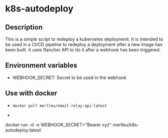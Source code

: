 # k8s-autodeploy

## Description
This is a simple script to redeploy a kubernetes deployment. It is intended to be used in a CI/CD pipeline to redeploy a deployment after a new image has been built.
It uses Rancher API to do it after a webhook has been triggered.

## Environment variables
- WEBHOOK_SECRET: Secret to be used in the webhook

## Use with docker
- `docker pull merlleu/email-relay-api:latest`
- ```bash
docker run 
    -d
    -e WEBHOOK_SECRET="Bearer xyz" 
    merlleu/k8s-autodeploy:latest`